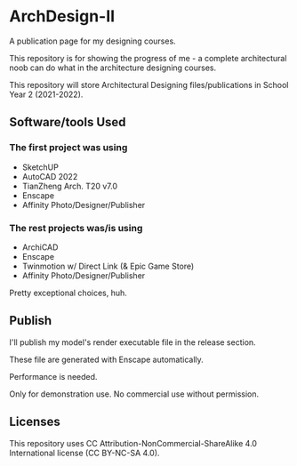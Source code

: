 # ArchDesign-II

A publication page for my designing courses.

This repository is for showing the progress of me - a complete architectural noob can do what in the architecture designing courses.

This repository will store Architectural Designing files/publications in School Year 2 (2021-2022).

## Software/tools Used

### The first project was using

- SketchUP
- AutoCAD 2022
- TianZheng Arch. T20 v7.0
- Enscape
- Affinity Photo/Designer/Publisher

### The rest projects was/is using

- ArchiCAD
- Enscape
- Twinmotion w/ Direct Link (& Epic Game Store)
- Affinity Photo/Designer/Publisher

Pretty exceptional choices, huh.

## Publish

I'll publish my model's render executable file in the release section.

These file are generated with Enscape automatically.

Performance is needed.

Only for demonstration use. No commercial use without permission.


## Licenses

This repository uses CC Attribution-NonCommercial-ShareAlike 4.0 International license (CC BY-NC-SA 4.0).
